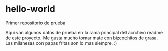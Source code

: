# hello-world
Primer repositorio de prueba 

Aqui van algunos datos de prueba en la rama principal del acrchivo readme de este proyecto.
Me gusta mucho tomar mate con bizcochitos de grasa.
Las milanesas con papas fritas son lo mas siempre.
:)

